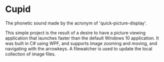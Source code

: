 # Cupid
The phonetic sound made by the acronym of 'quick-picture-display'.


This simple project is the result of a desire to have a picture viewing application that launches faster than the default Windows 10 application. It was built in C# using WPF, and supports image zooming and moving, and navigating with the arrowkeys. A filewatcher is used to update the local collection of image files.

